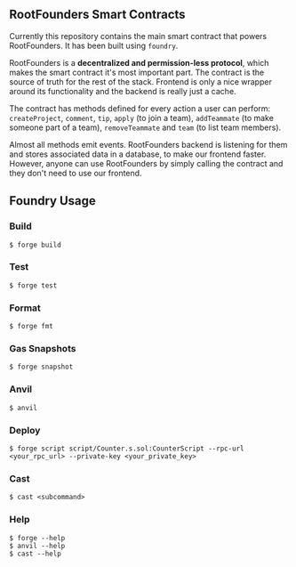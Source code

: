 ## RootFounders Smart Contracts

Currently this repository contains the main smart contract that powers RootFounders. It has been built using `foundry`.

RootFounders is a **decentralized and permission-less protocol**, which makes the smart contract it's most important part.
The contract is the source of truth for the rest of the stack. Frontend is only a nice wrapper around its functionality and
the backend is really just a cache.

The contract has methods defined for every action a user can perform: `createProject`, `comment`, `tip`, `apply` (to join a team),
`addTeammate` (to make someone part of a team), `removeTeammate` and `team` (to list team members).

Almost all methods emit events. RootFounders backend is listening for them and stores associated data in a database, to make
our frontend faster. However, anyone can use RootFounders by simply calling the contract and they don't need to use our frontend.

## Foundry Usage

### Build

```shell
$ forge build
```

### Test

```shell
$ forge test
```

### Format

```shell
$ forge fmt
```

### Gas Snapshots

```shell
$ forge snapshot
```

### Anvil

```shell
$ anvil
```

### Deploy

```shell
$ forge script script/Counter.s.sol:CounterScript --rpc-url <your_rpc_url> --private-key <your_private_key>
```

### Cast

```shell
$ cast <subcommand>
```

### Help

```shell
$ forge --help
$ anvil --help
$ cast --help
```
